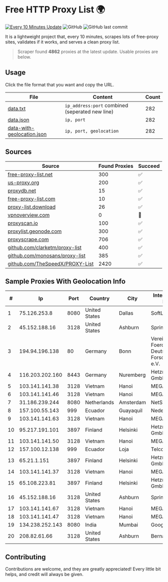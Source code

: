 
# Free HTTP Proxy List 🌍

[![Every 10 Minutes Update](https://github.com/mertguvencli/http-proxy-list/actions/workflows/main.yml/badge.svg?branch=main)](https://github.com/mertguvencli/http-proxy-list/actions/workflows/main.yml)
![GitHub](https://img.shields.io/github/license/mertguvencli/http-proxy-list)
![GitHub last commit](https://img.shields.io/github/last-commit/mertguvencli/http-proxy-list)

It is a lightweight project that, every 10 minutes, scrapes lots of free-proxy sites, validates if it works, and serves a clean proxy list.


> Scraper found **4862** proxies at the latest update. Usable proxies are below.

## Usage

Click the file format that you want and copy the URL.


|File|Content|Count|
|----|-------|-----|
|[data.txt](https://raw.githubusercontent.com/mertguvencli/http-proxy-list/main/proxy-list/data.txt)|`ip_address:port` combined (seperated new line)|282|
|[data.json](https://raw.githubusercontent.com/mertguvencli/http-proxy-list/main/proxy-list/data.json)|`ip, port`|282|
|[data-with-geolocation.json](https://raw.githubusercontent.com/mertguvencli/http-proxy-list/main/proxy-list/data-with-geolocation.json)|`ip, port, geolocation`|282|

## Sources

|Source|Found Proxies|Succeed|
|------|-------------|-------|
|[free-proxy-list.net](https://free-proxy-list.net)|300|✅|
|[us-proxy.org](https://www.us-proxy.org)|200|✅|
|[proxydb.net](http://proxydb.net)|15|✅|
|[free-proxy-list.com](https://free-proxy-list.com/?page=&port=&type%5B%5D=http&type%5B%5D=https&up_time=0&search=Search)|10|✅|
|[proxy-list.download](https://www.proxy-list.download/HTTP)|26|✅|
|[vpnoverview.com](https://vpnoverview.com/privacy/anonymous-browsing/free-proxy-servers)|0|🚫|
|[proxyscan.io](https://www.proxyscan.io)|100|✅|
|[proxylist.geonode.com](https://proxylist.geonode.com/api/proxy-list?limit=300&page=1&sort_by=lastChecked&sort_type=desc&protocols=http,https)|300|✅|
|[proxyscrape.com](https://api.proxyscrape.com/v2/?request=displayproxies&protocol=http&timeout=10000&country=all&ssl=all&anonymity=all)|706|✅|
|[github.com/clarketm/proxy-list](https://raw.githubusercontent.com/clarketm/proxy-list/master/proxy-list-raw.txt)|400|✅|
|[github.com/monosans/proxy-list](https://raw.githubusercontent.com/monosans/proxy-list/main/proxies/http.txt)|385|✅|
|[github.com/TheSpeedX/PROXY-List](https://raw.githubusercontent.com/TheSpeedX/PROXY-List/master/http.txt)|2420|✅|


## Sample Proxies With Geolocation Info

|#|Ip|Port|Country|City|Internet Service Provider|
|-|--|----|-------|----|-------------------------|
|1|75.126.253.8|8080|United States|Dallas|SoftLayer|
|2|45.152.188.16|3128|United States|Ashburn|Sprint|
|3|194.94.196.138|80|Germany|Bonn|Verein zur Foerderung eines Deutschen Forschungsnetzes e.V.|
|4|116.203.202.160|8443|Germany|Nuremberg|Hetzner Online GmbH|
|5|103.141.141.38|3128|Vietnam|Hanoi|MEGACORE|
|6|103.141.141.46|3128|Vietnam|Hanoi|MEGACORE|
|7|31.186.239.244|8080|Netherlands|Amsterdam|NetSkope Inc|
|8|157.100.55.143|999|Ecuador|Guayaquil|Nedetel S.A.|
|9|103.141.141.63|3128|Vietnam|Hanoi|MEGACORE|
|10|95.217.191.101|3897|Finland|Helsinki|Hetzner Online GmbH|
|11|103.141.141.50|3128|Vietnam|Hanoi|MEGACORE|
|12|157.100.12.138|999|Ecuador|Loja|Telconet S.A|
|13|65.21.1.151|3897|Finland|Helsinki|Hetzner Online GmbH|
|14|103.141.141.37|3128|Vietnam|Hanoi|MEGACORE|
|15|65.108.223.81|3897|Finland|Helsinki|Hetzner Online GmbH|
|16|45.152.188.16|3128|United States|Ashburn|Sprint|
|17|103.141.141.67|3128|Vietnam|Hanoi|MEGACORE|
|18|103.141.141.47|3128|Vietnam|Hanoi|MEGACORE|
|19|134.238.252.143|8080|India|Mumbai|Google LLC|
|20|208.82.61.66|3128|United States|Ashburn|Bernardi Sounds|



## Contributing

Contributions are welcome, and they are greatly appreciated! Every
little bit helps, and credit will always be given.

